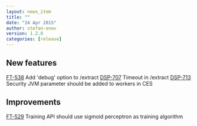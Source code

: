```yaml
---
layout: news_item
title: ""
date: "24 Apr 2015"
author: stefan-enev
version: 1.2.0
categories: [release]
---
```



## New features

[FT-538](https://jira.ontotext.com/browse/FT-538) Add 'debug' option to /extract
[DSP-707](https://jira.ontotext.com/browse/DSP-707)  Timeout in /extract
[DSP-713](https://jira.ontotext.com/browse/DSP-713) Security JVM parameter should be added to workers in CES

## Improvements

[FT-529](https://jira.ontotext.com/browse/FT-529) Training API should use sigmoid perceptron as training algorithm
